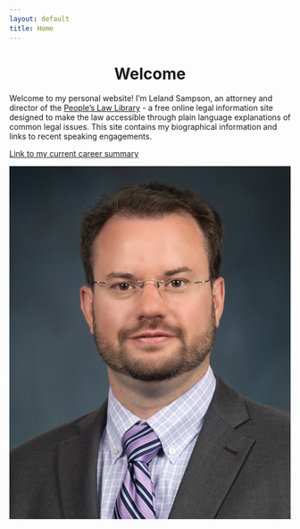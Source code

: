 ```yaml
---
layout: default
title: Home
---
```


<h1 align="center">Welcome</h1>

<div class="content-section">
    <p>Welcome to my personal website! I’m Leland Sampson, an attorney and director of the <a href="https://peoples-law.org">People’s Law Library</a> - a free online legal information site designed to make the law accessible through plain language explanations of common legal issues. This site contains my biographical information and links to recent speaking engagements.</p>
	<p><a href="/files/C.L.Sampson-CV-2025-02.pdf">Link to my current career summary</a></p>
    <img src="/images/sampson-headshot-small.jpg" alt="Leland Sampson" class="profile-image">
</div>
